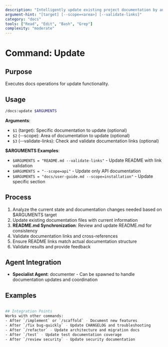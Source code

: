 ```yaml
---
description: "Intelligently update existing project documentation by analyzing changes and keeping content current"
argument-hint: "[target] [--scope=<area>] [--validate-links]"
category: "docs"
tools: ["Read", "Edit", "Bash", "Grep"]
complexity: "moderate"
---
```


# Command: Update

## Purpose

Executes docs operations for update functionality.

## Usage

```bash
/docs:update $ARGUMENTS
```

**Arguments**:

- `$1` (target): Specific documentation to update (optional)
- `$2` (--scope): Area of documentation to update (optional)
- `$3` (--validate-links): Check and validate documentation links (optional)

**$ARGUMENTS Examples**:

- `$ARGUMENTS = "README.md --validate-links"` - Update README with link validation
- `$ARGUMENTS = "--scope=api"` - Update only API documentation
- `$ARGUMENTS = "docs/user-guide.md --scope=installation"` - Update specific section

## Process

1. Analyze the current state and documentation changes needed based on $ARGUMENTS target
2. Update existing documentation files with current information
3. **README.md Synchronization**: Review and update README.md for consistency
4. Validate documentation links and cross-references
5. Ensure README links match actual documentation structure
6. Validate results and provide feedback

## Agent Integration

- **Specialist Agent**: documenter - Can be spawned to handle documentation updates and coordination

## Examples

```bash

## Integration Points
Works with other commands:
- After `/implement` or `/scaffold` - Document new features
- After `/fix bug-quickly` - Update CHANGELOG and troubleshooting
- After `/refactor` - Update architecture and migration docs
- After `/test` - Update test documentation coverage
- After `/review security` - Update security documentation
